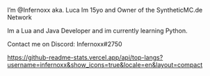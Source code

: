 I’m @Infernoxx aka. Luca
Im 15yo and Owner of the SyntheticMC.de Network

Im a Lua and Java Developer and im currently learning Python.

Contact me on Discord:
Infernoxx#2750

https://github-readme-stats.vercel.app/api/top-langs?username=infernoxx&show_icons=true&locale=en&layout=compact

